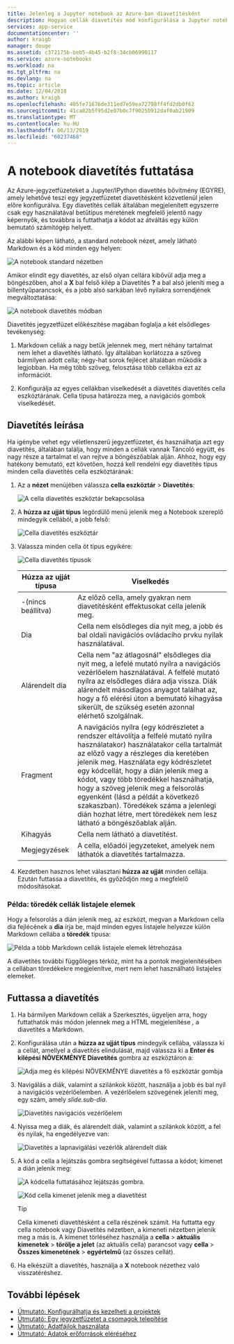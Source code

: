 ```yaml
---
title: Jelenleg a Jupyter notebook az Azure-ban diavetítésként
description: Hogyan cellák diavetítés mód konfigurálása a Jupyter notebook majd jelentenek a diavetítés a elő kiterjesztéssel.
services: app-service
documentationcenter: ''
author: kraigb
manager: douge
ms.assetid: c372175b-beb5-4b45-b2f8-34cb06990117
ms.service: azure-notebooks
ms.workload: na
ms.tgt_pltfrm: na
ms.devlang: na
ms.topic: article
ms.date: 12/04/2018
ms.author: kraigb
ms.openlocfilehash: 405fe71676de311ed7e59ea72798ff4fd2db0f62
ms.sourcegitcommit: 41ca82b5f95d2e07b0c7f9025b912daf0ab21909
ms.translationtype: MT
ms.contentlocale: hu-HU
ms.lasthandoff: 06/13/2019
ms.locfileid: "60237468"
---
```

# <a name="run-a-notebook-slideshow"></a>A notebook diavetítés futtatása

Az Azure-jegyzetfüzeteket a Jupyter/IPython diavetítés bővítmény (EGYRE), amely lehetővé teszi egy jegyzetfüzetet diavetítésként közvetlenül jelen előre konfigurálva. Egy diavetítés cellák általában megjelenített egyszerre csak egy használatával betűtípus méretének megfelelő jelentő nagy képernyők, és továbbra is futtathatja a kódot az átváltás egy külön bemutató számítógép helyett.

Az alábbi képen látható, a standard notebook nézet, amely látható Markdown és a kód minden egy helyen:

![A notebook standard nézetben](media/slideshow/slideshow-notebook-view.png)

Amikor elindít egy diavetítés, az első olyan cellára kibővül adja meg a böngészőben, ahol a **X** bal felső kilép a Diavetítés **?** a bal alsó jeleníti meg a billentyűparancsok, és a jobb alsó sarkában lévő nyilakra sorrendjének megváltoztatása:

![A notebook diavetítés módban](media/slideshow/slideshow-slide-view.png)

Diavetítés jegyzetfüzet előkészítése magában foglalja a két elsődleges tevékenység:

1. Markdown cellák a nagy betűk jelennek meg, mert néhány tartalmat nem lehet a diavetítés látható. Így általában korlátozza a szöveg bármilyen adott cella; négy-hat sorok fejlécet általában működik a legjobban. Ha még több szöveg, felosztása több cellákba ezt az információt.

2. Konfigurálja az egyes cellákban viselkedését a diavetítés diavetítés cella eszköztárának. Cella típusa határozza meg, a navigációs gombok viselkedését.

## <a name="the-anatomy-of-a-slideshow"></a>Diavetítés leírása

Ha igénybe vehet egy véletlenszerű jegyzetfüzetet, és használhatja azt egy diavetítés, általában találja, hogy minden a cellák vannak Táncoló együtt, és nagy része a tartalmat el van rejtve a böngészőablak alján. Ahhoz, hogy egy hatékony bemutató, ezt követően, hozzá kell rendelni egy diavetítés típus minden cella diavetítés cella eszköztárának:

1. Az a **nézet** menüjében válassza **cella eszköztár** > **Diavetítés**:

    ![A cella diavetítés eszköztár bekapcsolása](media/slideshow/slideshow-view-cell-toolbar.png)

1. A **húzza az ujját típus** legördülő menü jelenik meg a Notebook szereplő mindegyik cellából, a jobb felső:

    ![Cella diavetítés eszköztár](media/slideshow/slideshow-cell-toolbar.png)

1. Válassza minden cella öt típus egyikére:

    ![Cella diavetítés típusok](media/slideshow/slideshow-cell-slide-types.png)

    | Húzza az ujját típusa | Viselkedés |
    | --- | --- |
    | -(nincs beállítva) | Az előző cella, amely gyakran nem diavetítésként effektusokat cella jelenik meg. |
    | Dia | Cella nem elsődleges dia nyit meg, a jobb és bal oldali navigációs ovládacího prvku nyilak használatával. |
    | Alárendelt dia | Cella nem "az átlagosnál" elsődleges dia nyit meg, a lefelé mutató nyílra a navigációs vezérlőelem használatával. A felfelé mutató nyílra az elsődleges diára adja vissza. Diák alárendelt másodlagos anyagot találhat az, hogy a fő elérési úton a bemutató kihagyása sikerült, de szükség esetén azonnal elérhető szolgálnak. |
    | Fragment | A navigációs nyílra (egy kódrészletet a rendszer eltávolítja a felfelé mutató nyílra használatakor) használatakor cella tartalmát az előző vagy a részleges dia keretében jelenik meg. Használata egy kódrészletet egy kódcellát, hogy a dián jelenik meg a kódot, vagy több töredékkel használhatja, hogy a szöveg jelenik meg a felsorolás egyenként (lásd a példát a következő szakaszban). Töredékek száma a jelenlegi dián hozhat létre, mert töredékek nem lesz látható a böngészőablak alján. |
    | Kihagyás | Cella nem látható a diavetítést. |
    | Megjegyzések | A cella, előadói jegyzeteket, amelyek nem láthatók a diavetítés tartalmazza. |

1. Kezdetben hasznos lehet választani **húzza az ujját** minden cellája. Ezután futtassa a diavetítés, és győződjön meg a megfelelő módosításokat.

### <a name="example-fragment-cells-for-bullet-items"></a>Példa: töredék cellák listajele elemek

Hogy a felsorolás a dián jelenik meg, az eszközt, megvan a Markdown cella dia fejlécének a **dia** írja be, majd minden egyes listajele helyezze külön Markdown cellába a **töredék** típusa:

![Példa a több Markdown cellák listajele elemek létrehozása](media/slideshow/slideshow-fragments.png)

A diavetítés további függőleges térköz, mint ha a pontok megjelenítésében a cellában töredékekre megjelenítve, mert nem lehet használható listajeles elemeket.

## <a name="run-the-slideshow"></a>Futtassa a diavetítés

1. Ha bármilyen Markdown cellák a Szerkesztés, ügyeljen arra, hogy futtathatók más módon jelennek meg a HTML megjelenítése *,* a diavetítés a Markdown.

1. Konfigurálása után a **húzza az ujját típus** mindegyik cellába, válassza ki a cellát, amellyel a diavetítés elindulását, majd válassza ki a **Enter és kilépési NÖVEKMÉNYE Diavetítés** gombra az eszköztáron a:

    ![Adja meg és kilépési NÖVEKMÉNYE diavetítés a fő eszköztár gombja](media/slideshow/slideshow-start.png)

1. Navigálás a diák, valamint a szilánkok között, használja a jobb és bal nyíl a navigációs vezérlőelemben. A vezérlőelem szövegének jeleníti meg, egy szám, amely *slide.sub-dia*.

    ![Diavetítés navigációs vezérlőelem](media/slideshow/slideshow-navigation-control.png)

1. Nyissa meg a diák, és alárendelt diák, valamint a szilánkok között, a fel és nyilak, ha engedélyezve van:

    ![Diavetítés a lapnavigálási vezérlők alárendelt diák](media/slideshow/slideshow-navigation-control-subslide.png)

1. A kód a cella a lejátszás gombra segítségével futtassa a kódot; kimenet a dián jelenik meg:

    ![A kódcella futtatásához lejátszás gombra.](media/slideshow/slideshow-run-code-cell.png)

    ![Kód cella kimenet jelenik meg a diavetítést](media/slideshow/slideshow-run-code-cell-output.png)

    > [!Tip]
    > Cella kimeneti diavetítésként a cella részének számít. Ha futtatta egy cella notebook vagy Diavetítés nézetben, a kimeneti nézetben jelenik meg a más is. A kimenet törléséhez használja a **cella** > **aktuális kimenetek** > **törölje a jelet** (az aktuális cella) parancsot vagy **cella**  >  **Összes kimenetének** > **egyértelmű** (az összes cellát).

1. Ha elkészült a diavetítés, használja a **X** notebook nézethez való visszatéréshez.

## <a name="next-steps"></a>További lépések

- [Útmutató: Konfigurálhatja és kezelheti a projektek](configure-manage-azure-notebooks-projects.md)
- [Útmutató: Egy jegyzetfüzetet a csomagok telepítése](install-packages-jupyter-notebook.md)
- [Útmutató: Adatfájlok használata](work-with-project-data-files.md)
- [Útmutató: Adatok erőforrások eléréséhez](access-data-resources-jupyter-notebooks.md)
